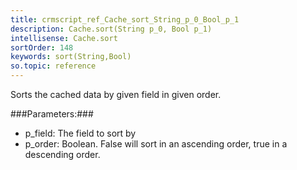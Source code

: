```yaml
---
title: crmscript_ref_Cache_sort_String_p_0_Bool_p_1
description: Cache.sort(String p_0, Bool p_1)
intellisense: Cache.sort
sortOrder: 148
keywords: sort(String,Bool)
so.topic: reference
---
```


Sorts the cached data by given field in given order.



###Parameters:###


 - p\_field: The field to sort by
 - p\_order: Boolean. False will sort in an ascending order, true in a descending order.


